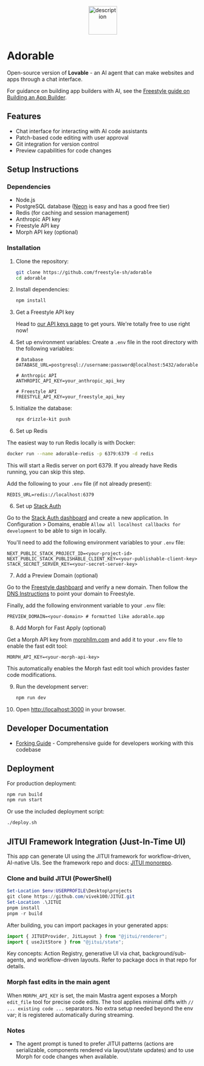 <p align="center">
  <img src="icon.png" alt="description" width="75">
</p>

# Adorable

Open-source version of **Lovable** - an AI agent that can make websites and apps through a chat interface.

For guidance on building app builders with AI, see the [Freestyle guide on Building an App Builder](https://docs.freestyle.sh/guides/app-builder).

## Features

- Chat interface for interacting with AI code assistants
- Patch-based code editing with user approval
- Git integration for version control
- Preview capabilities for code changes

## Setup Instructions

### Dependencies

- Node.js
- PostgreSQL database ([Neon](https://neon.tech) is easy and has a good free tier)
- Redis (for caching and session management)
- Anthropic API key
- Freestyle API key
- Morph API key (optional)

### Installation

1. Clone the repository:

   ```bash
   git clone https://github.com/freestyle-sh/adorable
   cd adorable
   ```

2. Install dependencies:

   ```bash
   npm install
   ```

3. Get a Freestyle API key

   Head to [our API keys page](https://admin.freestyle.sh/dashboard/api-tokens) to get yours. We're totally free to use right now!

4. Set up environment variables:
   Create a `.env` file in the root directory with the following variables:

   ```
   # Database
   DATABASE_URL=postgresql://username:password@localhost:5432/adorable

   # Anthropic API
   ANTHROPIC_API_KEY=your_anthropic_api_key

   # Freestyle API
   FREESTYLE_API_KEY=your_freestyle_api_key
   ```

5. Initialize the database:

   ```bash
   npx drizzle-kit push
   ```

6. Set up Redis

The easiest way to run Redis locally is with Docker:

```bash
docker run --name adorable-redis -p 6379:6379 -d redis
```

This will start a Redis server on port 6379. If you already have Redis running, you can skip this step.

Add the following to your `.env` file (if not already present):

```env
REDIS_URL=redis://localhost:6379
```

6. Set up [Stack Auth](https://stack-auth.com)

Go to the [Stack Auth dashboard](https://app.stack-auth.com) and create a new application. In Configuration > Domains, enable `Allow all localhost callbacks for development` to be able to sign in locally.

You'll need to add the following environment variables to your `.env` file:

```env
NEXT_PUBLIC_STACK_PROJECT_ID=<your-project-id>
NEXT_PUBLIC_STACK_PUBLISHABLE_CLIENT_KEY=<your-publishable-client-key>
STACK_SECRET_SERVER_KEY=<your-secret-server-key>
```

7. Add a Preview Domain (optional)

Go to the [Freestyle dashboard](https://admin.freestyle.sh/dashboard/domains) and verify a new domain. Then follow the [DNS Instructions](https://docs.freestyle.sh/web/deploy-to-custom-domain) to point your domain to Freestyle.

Finally, add the following environment variable to your `.env` file:

```env
PREVIEW_DOMAIN=<your-domain> # formatted like adorable.app
```

8. Add Morph for Fast Apply (optional)

Get a Morph API key from [morphllm.com](https://morphllm.com) and add it to your `.env` file to enable the fast edit tool:

```env
MORPH_API_KEY=<your-morph-api-key>
```

This automatically enables the Morph fast edit tool which provides faster code modifications.

9. Run the development server:

   ```bash
   npm run dev
   ```

10. Open [http://localhost:3000](http://localhost:3000) in your browser.

## Developer Documentation

- [Forking Guide](./docs/forking.md) - Comprehensive guide for developers working with this codebase

## Deployment

For production deployment:

```bash
npm run build
npm run start
```

Or use the included deployment script:

```bash
./deploy.sh
```

## JITUI Framework Integration (Just-In-Time UI)

This app can generate UI using the JITUI framework for workflow-driven, AI-native UIs. See the framework repo and docs: [JITUI monorepo](https://github.com/vivek100/JITUI).

### Clone and build JITUI (PowerShell)

```powershell
Set-Location $env:USERPROFILE\Desktop\projects
git clone https://github.com/vivek100/JITUI.git
Set-Location .\JITUI
pnpm install
pnpm -r build
```

After building, you can import packages in your generated apps:

```ts
import { JITUIProvider, JitLayout } from "@jitui/renderer";
import { useJitStore } from "@jitui/state";
```

Key concepts: Action Registry, generative UI via chat, background/sub-agents, and workflow-driven layouts. Refer to package docs in that repo for details.

### Morph fast edits in the main agent

When `MORPH_API_KEY` is set, the main Mastra agent exposes a Morph `edit_file` tool for precise code edits. The tool applies minimal diffs with `// ... existing code ...` separators. No extra setup needed beyond the env var; it is registered automatically during streaming.

### Notes

- The agent prompt is tuned to prefer JITUI patterns (actions are serializable, components rendered via layout/state updates) and to use Morph for code changes when available.